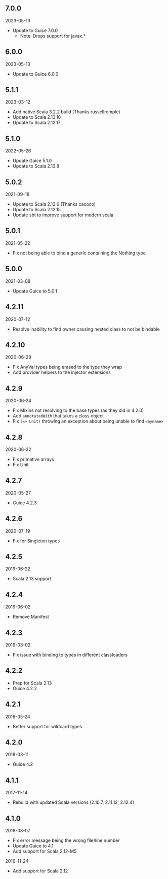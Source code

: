 7.0.0
-----
2023-05-13

* Update to Guice 7.0.0
  - Note: Drops support for javax.*

6.0.0
-----
2023-05-13

* Update to Guice 6.0.0

5.1.1
-----
2023-03-12

* Add native Scala 3.2.2 build (Thanks russellremple)
* Update to Scala 2.13.10
* Update to Scala 2.12.17

5.1.0
-----
2022-05-26

* Update Guice 5.1.0
* Update to Scala 2.13.8

5.0.2
-----
2021-09-18

* Update to Scala 2.13.6 (Thanks cacoco)
* Update to Scala 2.12.15
* Update sbt to improve support for modern scala

5.0.1
-----
2021-05-22

* Fix not being able to bind a generic containing the Nothing type

5.0.0
-----
2021-03-08

* Update Guice to 5.0.1

4.2.11
------
2020-07-12

* Resolve inability to find owner causing nested class to not be bindable

4.2.10
------
2020-06-29

* Fix AnyVal types being erased to the type they wrap
* Add provider helpers to the injector extensions

4.2.9
-----
2020-06-24

* Fix Mixins not resolving to the base types (as they did in 4.2.0)
* Add `annotatedWith` that takes a class object
* Fix `(=> Unit)` throwing an exception about being unable to find `<byname>`

4.2.8
-----
2020-06-22

* Fix primative arrays
* Fix Unit

4.2.7
-----
2020-05-27

* Guice 4.2.3

4.2.6
-----
2020-07-19

* Fix for Singleton types

4.2.5
-----
2019-06-22

* Scala 2.13 support

4.2.4
-----
2019-06-02

* Remove Manifest

4.2.3
-----
2019-03-02

* Fix issue with binding to types in different classloaders

4.2.2
-----

* Prep for Scala 2.13
* Guice 4.2.2

4.2.1
-----
2018-05-24

* Better support for wildcard types

4.2.0
-----
2018-03-11

* Guice 4.2

4.1.1
-----
2017-11-14

* Rebuild with updated Scala versions (2.10.7, 2.11.12, 2.12.4)

4.1.0
-----
2016-08-07

* Fix error message being the wrong file/line number
* Update Guice to 4.1
* Add support for Scala 2.12-M5

2016-11-24
* Add support for Scala 2.12